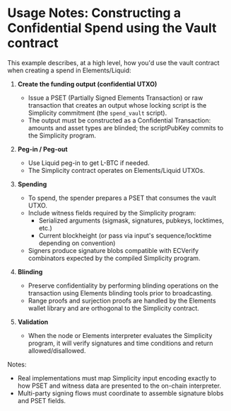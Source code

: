 # Usage Notes: Constructing a Confidential Spend using the Vault contract

This example describes, at a high level, how you'd use the vault contract when creating a spend in Elements/Liquid:

1. **Create the funding output (confidential UTXO)**
   - Issue a PSET (Partially Signed Elements Transaction) or raw transaction that creates an output whose locking script is the Simplicity commitment (the `spend_vault` script).
   - The output must be constructed as a Confidential Transaction: amounts and asset types are blinded; the scriptPubKey commits to the Simplicity program.

2. **Peg-in / Peg-out**
   - Use Liquid peg-in to get L-BTC if needed.
   - The Simplicity contract operates on Elements/Liquid UTXOs.

3. **Spending**
   - To spend, the spender prepares a PSET that consumes the vault UTXO.
   - Include witness fields required by the Simplicity program:
     - Serialized arguments (sigmask, signatures, pubkeys, locktimes, etc.)
     - Current blockheight (or pass via input's sequence/locktime depending on convention)
   - Signers produce signature blobs compatible with ECVerify combinators expected by the compiled Simplicity program.

4. **Blinding**
   - Preserve confidentiality by performing blinding operations on the transaction using Elements blinding tools prior to broadcasting.
   - Range proofs and surjection proofs are handled by the Elements wallet library and are orthogonal to the Simplicity contract.

5. **Validation**
   - When the node or Elements interpreter evaluates the Simplicity program, it will verify signatures and time conditions and return allowed/disallowed.

Notes:
- Real implementations must map Simplicity input encoding exactly to how PSET and witness data are presented to the on-chain interpreter.
- Multi-party signing flows must coordinate to assemble signature blobs and PSET fields.


